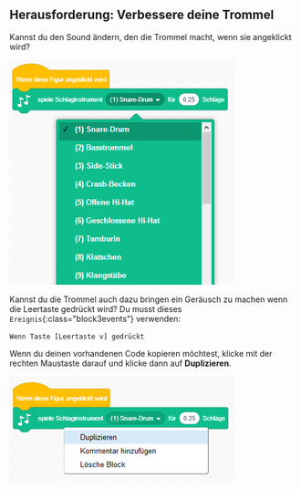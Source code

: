 ## Herausforderung: Verbessere deine Trommel

Kannst du den Sound ändern, den die Trommel macht, wenn sie angeklickt wird?

![screenshot](images/band-drum-sound.png)

Kannst du die Trommel auch dazu bringen ein Geräusch zu machen wenn die Leertaste gedrückt wird? Du musst dieses `Ereignis`{:class="block3events"} verwenden:

```blocks3
Wenn Taste [Leertaste v] gedrückt
```

Wenn du deinen vorhandenen Code kopieren möchtest, klicke mit der rechten Maustaste darauf und klicke dann auf **Duplizieren**.

![Screenshot](images/band-duplicate-code.png)